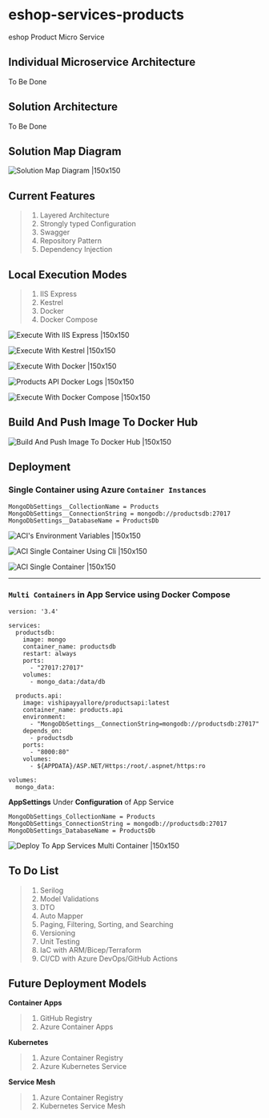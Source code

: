 # eshop-services-products

eshop Product Micro Service

## Individual Microservice Architecture

To Be Done

## Solution Architecture

To Be Done

## Solution Map Diagram

![Solution Map Diagram |150x150](./Documentation/Images/eshop-services-products.PNG)

## Current Features

> 1. Layered Architecture
> 1. Strongly typed Configuration
> 1. Swagger
> 1. Repository Pattern
> 1. Dependency Injection

## Local Execution Modes

> 1. IIS Express
> 1. Kestrel
> 1. Docker
> 1. Docker Compose

![Execute With IIS Express |150x150](./Documentation/Images/ExecuteWithIISExpress.PNG)

![Execute With Kestrel |150x150](./Documentation/Images/ExecuteWithKestrel.PNG)

![Execute With Docker |150x150](./Documentation/Images/ExecuteWithDocker.PNG)

![Products API Docker Logs |150x150](./Documentation/Images/ProductsAPIDockerLogs.PNG)

![Execute With Docker Compose |150x150](./Documentation/Images/ExecuteWithDockerCompose.PNG)

## Build And Push Image To Docker Hub

![Build And Push Image To Docker Hub |150x150](./Documentation/Images/BuildAndPushImageToDockerHub.PNG)

## Deployment

### Single Container using Azure **`Container Instances`**

```
MongoDbSettings__CollectionName = Products
MongoDbSettings__ConnectionString = mongodb://productsdb:27017
MongoDbSettings__DatabaseName = ProductsDb
```

![ACI's Environment Variables |150x150](./Documentation/Images/ACI_Environment_Variables.PNG)

![ACI Single Container Using Cli |150x150](./Documentation/Images/ACI_Using_Cli.PNG)

![ACI Single Container |150x150](./Documentation/Images/ACI_Single_Container.PNG)

---

### `Multi Containers` in **App Service** using **Docker Compose**

```
version: '3.4'

services:
  productsdb:
    image: mongo
    container_name: productsdb
    restart: always
    ports:
      - "27017:27017"
    volumes:
      - mongo_data:/data/db

  products.api:
    image: vishipayyallore/productsapi:latest
    container_name: products.api
    environment:
      - "MongoDbSettings__ConnectionString=mongodb://productsdb:27017"
    depends_on:
      - productsdb
    ports:
      - "8000:80"
    volumes:
      - ${APPDATA}/ASP.NET/Https:/root/.aspnet/https:ro

volumes:
  mongo_data:
```

**AppSettings** Under **Configuration** of App Service

```
MongoDbSettings_CollectionName = Products
MongoDbSettings_ConnectionString = mongodb://productsdb:27017
MongoDbSettings_DatabaseName = ProductsDb
```

![Deploy To App Services Multi Container |150x150](./Documentation/Images/DeployToAppServicesMultiContainer.PNG)

## To Do List

> 1. Serilog
> 1. Model Validations
> 1. DTO
> 1. Auto Mapper
> 1. Paging, Filtering, Sorting, and Searching
> 1. Versioning
> 1. Unit Testing
> 1. IaC with ARM/Bicep/Terraform
> 1. CI/CD with Azure DevOps/GitHub Actions

## Future Deployment Models

**Container Apps**

> 1. GitHub Registry
> 1. Azure Container Apps

**Kubernetes**

> 1. Azure Container Registry
> 1. Azure Kubernetes Service

**Service Mesh**

> 1. Azure Container Registry
> 1. Kubernetes Service Mesh
